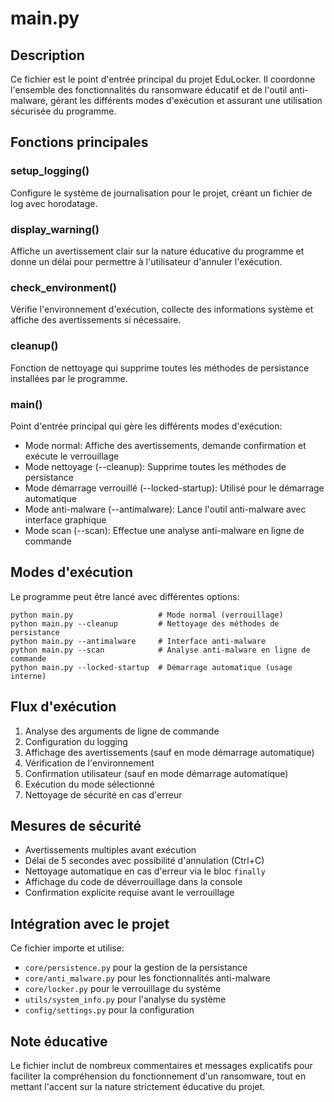 # main.py

## Description
Ce fichier est le point d'entrée principal du projet EduLocker. Il coordonne l'ensemble des fonctionnalités du ransomware éducatif et de l'outil anti-malware, gérant les différents modes d'exécution et assurant une utilisation sécurisée du programme.

## Fonctions principales

### setup_logging()
Configure le système de journalisation pour le projet, créant un fichier de log avec horodatage.

### display_warning()
Affiche un avertissement clair sur la nature éducative du programme et donne un délai pour permettre à l'utilisateur d'annuler l'exécution.

### check_environment()
Vérifie l'environnement d'exécution, collecte des informations système et affiche des avertissements si nécessaire.

### cleanup()
Fonction de nettoyage qui supprime toutes les méthodes de persistance installées par le programme.

### main()
Point d'entrée principal qui gère les différents modes d'exécution:
- Mode normal: Affiche des avertissements, demande confirmation et exécute le verrouillage
- Mode nettoyage (--cleanup): Supprime toutes les méthodes de persistance
- Mode démarrage verrouillé (--locked-startup): Utilisé pour le démarrage automatique
- Mode anti-malware (--antimalware): Lance l'outil anti-malware avec interface graphique
- Mode scan (--scan): Effectue une analyse anti-malware en ligne de commande

## Modes d'exécution
Le programme peut être lancé avec différentes options:
```
python main.py                   # Mode normal (verrouillage)
python main.py --cleanup         # Nettoyage des méthodes de persistance
python main.py --antimalware     # Interface anti-malware
python main.py --scan            # Analyse anti-malware en ligne de commande
python main.py --locked-startup  # Démarrage automatique (usage interne)
```

## Flux d'exécution
1. Analyse des arguments de ligne de commande
2. Configuration du logging
3. Affichage des avertissements (sauf en mode démarrage automatique)
4. Vérification de l'environnement
5. Confirmation utilisateur (sauf en mode démarrage automatique)
6. Exécution du mode sélectionné
7. Nettoyage de sécurité en cas d'erreur

## Mesures de sécurité
- Avertissements multiples avant exécution
- Délai de 5 secondes avec possibilité d'annulation (Ctrl+C)
- Nettoyage automatique en cas d'erreur via le bloc `finally`
- Affichage du code de déverrouillage dans la console
- Confirmation explicite requise avant le verrouillage

## Intégration avec le projet
Ce fichier importe et utilise:
- `core/persistence.py` pour la gestion de la persistance
- `core/anti_malware.py` pour les fonctionnalités anti-malware
- `core/locker.py` pour le verrouillage du système
- `utils/system_info.py` pour l'analyse du système
- `config/settings.py` pour la configuration

## Note éducative
Le fichier inclut de nombreux commentaires et messages explicatifs pour faciliter la compréhension du fonctionnement d'un ransomware, tout en mettant l'accent sur la nature strictement éducative du projet.